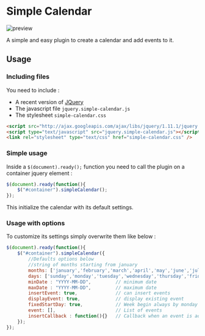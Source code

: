 # Simple Calendar
![preview](https://raw.githubusercontent.com/monsterbrain/simple-calendar/master/demo/screenshot.jpg)

A simple and easy plugin to create a calendar and add events to it.

## Usage

### Including files

You need to include :
- A recent version of [JQuery](https://jquery.com/)
- The javascript file ``jquery.simple-calendar.js``
- The stylesheet ``simple-calendar.css``

```html
<script src="http://ajax.googleapis.com/ajax/libs/jquery/1.11.1/jquery.min.js"></script>
<script type="text/javascript" src="jquery.simple-calendar.js"></script>
<link rel="stylesheet" type="text/css" href="simple-calendar.css" />
```

### Simple usage
Inside a ``$(document).ready();`` function you need to call the plugin on a container jquery element :
```javascript
$(document).ready(function(){
    $("#container").simpleCalendar();
});
```

This initialize the calendar with its default settings.

### Usage with options

To customize its settings simply overwrite them like below :

```javascript
$(document).ready(function(){
    $("#container").simpleCalendar({
        //Defaults options below
        //string of months starting from january
        months: ['january','february','march','april','may','june','july','august','september','october','november','december'],
        days: ['sunday','monday','tuesday','wednesday','thursday','friday','saturday'], //string of days starting from sunday
        minDate : "YYYY-MM-DD",         // minimum date
        maxDate : "YYYY-MM-DD",         // maximum date
        insertEvent: true,              // can insert events
        displayEvent: true,             // display existing event
        fixedStartDay: true,            // Week begin always by monday
        event: [],                      // List of events
        insertCallback : function(){}   // Callback when an event is added to the calendar
    });
});
```
